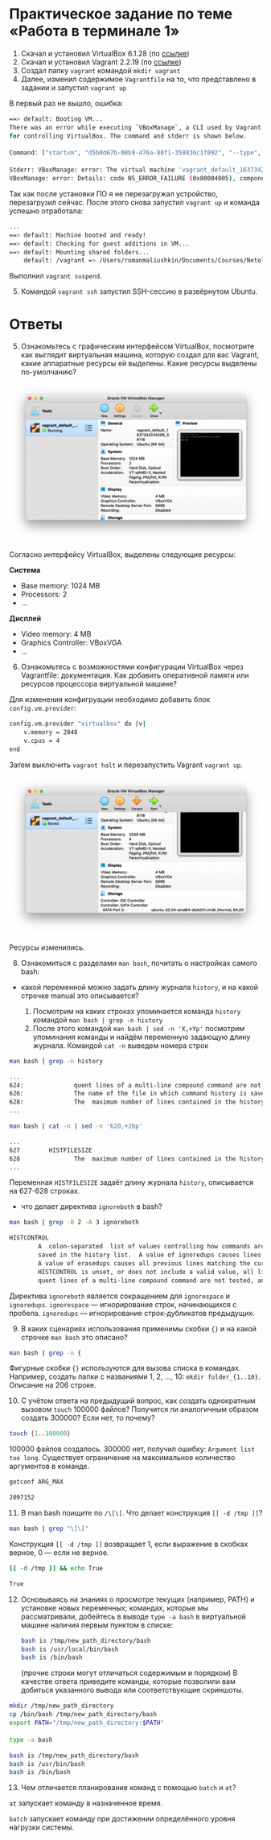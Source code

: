 # Практическое задание по теме «Работа в терминале 1»

1. Скачал и установил VirtualBox 6.1.28 (по [ссылке](https://download.virtualbox.org/virtualbox/6.1.28/VirtualBox-6.1.28-147628-OSX.dmg))
2. Скачал и установил Vagrant 2.2.19 (по [ссылке](https://releases.hashicorp.com/vagrant/2.2.19/vagrant_2.2.19_x86_64.dmg))
3. Создал папку `vagrant` командой `mkdir vagrant` 
4. Далее, изменил содержимое `Vagrantfile` на то, что представлено в задании и запустил `vagrant up`

В первый раз не вышло, ошибка:

```bash
==> default: Booting VM...
There was an error while executing `VBoxManage`, a CLI used by Vagrant
for controlling VirtualBox. The command and stderr is shown below.

Command: ["startvm", "d5b0d67b-08b9-476a-80f1-358836c1f092", "--type", "headless"]

Stderr: VBoxManage: error: The virtual machine 'vagrant_default_1637342234269_58118' has terminated unexpectedly during startup with exit code 1 (0x1)
VBoxManage: error: Details: code NS_ERROR_FAILURE (0x80004005), component MachineWrap, interface IMachine
```

Так как после установки ПО я не перезагружал устройство, перезагрузил сейчас. После этого снова запустил `vagrant up` и команда успешно отработала:

```bash
...
==> default: Machine booted and ready!
==> default: Checking for guest additions in VM...
==> default: Mounting shared folders...
    default: /vagrant => /Users/romanmaliushkin/Documents/Courses/Netology/netology-dvpspdc-2/03-sysadmin-01-terminal/vagrant
```

Выполнил `vagrant suspend`.

5. Командой `vagrant ssh` запустил SSH-сессию в развёрнутом Ubuntu. 

# Ответы 

5. Ознакомьтесь с графическим интерфейсом VirtualBox, посмотрите как выглядит виртуальная машина, которую создал для вас Vagrant, какие аппаратные ресурсы ей выделены. Какие ресурсы выделены по-умолчанию?

![UI VirtualBox 1](img/vb1.png)

Согласно интерфейсу VirtualBox, выделены следующие ресурсы:

**Система**
* Base memory: 1024 MB
* Processors: 2
* ... 

**Дисплей**
* Video memory: 4 MB
* Graphics Controller: VBoxVGA
* ...

6. Ознакомьтесь с возможностями конфигурации VirtualBox через Vagrantfile: документация. Как добавить оперативной памяти или ресурсов процессора виртуальной машине?

Для изменения конфигруации необходимо добавить блок `config.vm.provider`:

```bash 
config.vm.provider "virtualbox" do |v|
    v.memory = 2048
    v.cpus = 4
end
```

Затем выключить `vagrant halt` и перезапустить Vagrant `vagrant up`.

![UI VirtualBox 2](img/vb2.png)

Ресурсы изменились.

8. Ознакомиться с разделами `man bash`, почитать о настройках самого bash:

* какой переменной можно задать длину журнала `history`, и на какой строчке manual это описывается?

  1. Посмотрим на каких строках упоминается команда `history` командой `man bash | grep -n history`
  2. После этого командой `man bash | sed -n 'X,+Yp'` посмотрим упоминания команды и найдём переменную задающую длину журнала. Командой `cat -n` выведем номера строк

```bash
man bash | grep -n history
```

```bash
...
624:              quent lines of a multi-line compound command are not tested, and are added to the history regardless of the value of HISTCONTROL.
626:              The name of the file in which command history is saved (see HISTORY below).  The default value is ~/.bash_history.  If unset, the command history is not saved when a shell exits.
628:              The  maximum number of lines contained in the history file.  When this variable is assigned a value, the history file is truncated, if necessary, to contain no more than that number of
...
```

```bash
man bash | cat -n | sed -n '620,+20p'
```

```bash
...
627	       HISTFILESIZE
628	              The  maximum number of lines contained in the history file.  When this variable is assigned a value, the history file is truncated, if necessary, to contain no more than that number of
...
```

Переменная `HISTFILESIZE` задаёт длину журнала `history`, описывается на 627-628 строках.

* что делает директива `ignoreboth` в bash?

```bash
man bash | grep -B 2 -A 3 ignoreboth
```

```bash
HISTCONTROL
        A  colon-separated  list of values controlling how commands are saved on the history list.  If the list of values includes ignorespace, lines which begin with a space character are not
        saved in the history list.  A value of ignoredups causes lines matching the previous history entry to not be saved.  A value of ignoreboth is shorthand for ignorespace and  ignoredups.
        A value of erasedups causes all previous lines matching the current line to be removed from the history list before that line is saved.  Any value not in the above list is ignored.  If
        HISTCONTROL is unset, or does not include a valid value, all lines read by the shell parser are saved on the history list, subject to the value of HISTIGNORE.  The  second  and  subse‐
        quent lines of a multi-line compound command are not tested, and are added to the history regardless of the value of HISTCONTROL.         
```

Директива `ignoreboth` является сокращением для `ignorespace` и `ignoredups`. `ignorespace` — игнорирование строк, начинающихся с пробела. `ignoredups` — игнорирование строк-дубликатов предыдущих.

9. В каких сценариях использования применимы скобки `{}` и на какой строчке `man bash` это описано?

```bash
man bash | grep -n {
```

Фигурные скобки `{}` используются для вызова списка в командах. Например, создать папки с названиями 1, 2, ..., 10: `mkdir folder_{1..10}`. Описание на 206 строке.

10. С учётом ответа на предыдущий вопрос, как создать однократным вызовом `touch` 100000 файлов? Получится ли аналогичным образом создать 300000? Если нет, то почему?

```bash
touch {1..100000}
```

100000 файлов создалось. 300000 нет, получил ошибку: `Argument list too long`. Существует ограничение на максимальное количество аргументов в команде. 

```bash
getconf ARG_MAX
```

```bash
2097152
```

11. В man bash поищите по `/\[\[`. Что делает конструкция `[[ -d /tmp ]]`?

```bash
man bash | grep "\[\["
```

Конструкция `[[ -d /tmp ]]` возвращает 1, если выражение в скобках верное, 0 — если не верное.

```bash
[[ -d /tmp ]] && echo True
```

```bash
True
```

12. Основываясь на знаниях о просмотре текущих (например, PATH) и установке новых переменных; командах, которые мы рассматривали, добейтесь в выводе `type -a bash` в виртуальной машине наличия первым пунктом в списке:

	```bash
	bash is /tmp/new_path_directory/bash
	bash is /usr/local/bin/bash
	bash is /bin/bash
	```

	(прочие строки могут отличаться содержимым и порядком)
    В качестве ответа приведите команды, которые позволили вам добиться указанного вывода или соответствующие скриншоты.

```bash
mkdir /tmp/new_path_directory
cp /bin/bash /tmp/new_path_directory/bash
export PATH="/tmp/new_path_directory:$PATH"  

type -a bash
```

```bash
bash is /tmp/new_path_directory/bash
bash is /usr/bin/bash
bash is /bin/bash
```

13. Чем отличается планирование команд с помощью `batch` и `at`?

`at` запускает команду в назначенное время.

`batch` запускает команду при достижении определённого уровня нагрузки системы.
